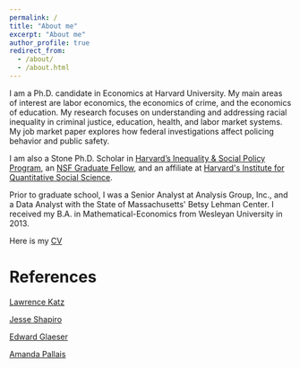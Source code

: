 ```yaml
---
permalink: /
title: "About me"
excerpt: "About me"
author_profile: true
redirect_from: 
  - /about/
  - /about.html
---
```


I am a Ph.D. candidate in Economics at Harvard University. My main areas of interest are labor economics, the economics of crime, and the economics of education. My research focuses on understanding and addressing racial inequality in criminal justice, education, health, and labor market systems. My job market paper explores how federal investigations affect policing behavior and public safety.

I am also a Stone Ph.D. Scholar in [Harvard’s Inequality & Social Policy Program](https://inequality.hks.harvard.edu), an [NSF Graduate Fellow](https://www.nsfgrfp.org), and an affiliate at [Harvard's Institute for Quantitative Social Science](https://www.iq.harvard.edu/about).

Prior to graduate school, I was a Senior Analyst at Analysis Group, Inc., and a Data Analyst with the State of Massachusetts' Betsy Lehman Center. I received my B.A. in Mathematical-Economics from Wesleyan University in 2013.

Here is my [CV](https://romainecampbell.github.io/files/Campbell2023_AcademicCV.pdf)

References
======

[Lawrence Katz](katz2@fas.harvard.edu)                                   

[Jesse Shapiro](jesse_shapiro@fas.harvard.edu)

[Edward Glaeser](eglaeser@harvard.edu)

[Amanda Pallais](apallais@fas.harvard.edu)






